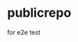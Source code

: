 # publicrepo
for e2e test



















































































































































































































































































































































































































































































































































































































































































































































































































































































































































































































































































































































































































































































































































































































































































































































































































































































































































































































































































































































































































































































































































































































































































































































































































































































































































































































































































































































































































































































































































































































































































































































































































































































































































































































































































































































































































































































































































































































































































































